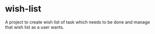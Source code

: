 # wish-list
A project to create wish list of task which needs to be done and manage that wish list as a user wants.
